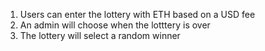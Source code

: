 1. Users can enter the lottery with ETH based on a USD fee
2. An admin will choose when the lotttery is over
3. The lottery will select a random winner
